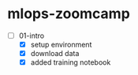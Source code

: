 # mlops-zoomcamp


- [ ] 01-intro
    - [X] setup environment
    - [X] download data
    - [X] added training notebook